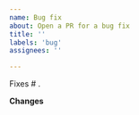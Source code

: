```yaml
---
name: Bug fix
about: Open a PR for a bug fix
title: ''
labels: 'bug'
assignees: ''

---
```


Fixes # .

**Changes**
